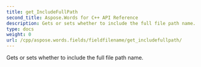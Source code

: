 ```yaml
---
title: get_IncludeFullPath
second_title: Aspose.Words for C++ API Reference
description: Gets or sets whether to include the full file path name. 
type: docs
weight: 0
url: /cpp/aspose.words.fields/fieldfilename/get_includefullpath/
---
```


Gets or sets whether to include the full file path name. 

